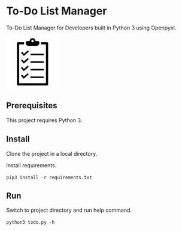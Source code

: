 # To-Do List Manager
To-Do List Manager for Developers built in Python 3 using Openpyxl.

![TaskIcon](https://raw.githubusercontent.com/dimitar-gjorgievski/To-Do-List-Manager/master/task-list.jpg)

## Prerequisites
This project requires Python 3.

## Install
Clone the project in a local directory.

Install requirements.

`pip3 install -r requirements.txt`

## Run
Switch to project directory and run help command.

`python3 todo.py -h`

